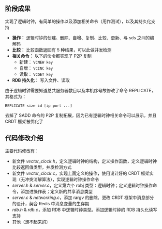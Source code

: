 阶段成果
---------
实现了逻辑时钟，有简单的操作以及添加相关命令（用作测试），以及其持久化支持

* **操作：** 逻辑时钟的创建、删除、自增、复制、比较、更新、与 sds 之间的编解码
* **比较：** 比较函数返回有 5 种结果，可以此做并发检测
* **相关命令：** 以下的命令都实现了 P2P 复制
    * 新建： `VCNEW key`
    * 自增： `VCINC key`
    * 读取： `VCGET key`
* **RDB 持久化：** 写入文件、读取

由于逻辑时钟需要知道总共服务器数目以及本机序号故修改了命令 REPLICATE，其格式为：
    
    REPLICATE size id [ip port ...]

去掉了 SADD 命令的 P2P 复制拓展，因为已有逻辑时钟相关命令可以展示，并且 CRDT 框架被优化了

代码修改介绍
-----------
主要代码修改有：

* 新文件 *vector_clock.h*，定义逻辑时钟的结构，定义操作函数，定义逻辑时钟比较返回值类型，并发检测方式
* 新文件 *vector_clock.c*，实现上面定义的操作，使用设计好的 CRDT 框架实现（无冲突消解算法），实现逻辑时钟操作命令
* *server.h* & *server.c*，定义第六个 robj 类型：逻辑时钟；定义逻辑时钟操作命令，添加进操作表；定义新的共享消息类型
* *server.c* & *networking.c*，添加 rargv 的删除，更改 CRDT 框架中消息部分的设计，契合 Redis 中消息变量的生存期
* *rdb.h* & *rdb.c*，添加 RDB 中逻辑时钟类型。添加逻辑时钟的 RDB 持久化读写支持
* 其他（想不起来的） 
